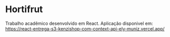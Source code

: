 # Hortifrut
Trabalho acadêmico desenvolvido em React.
Aplicação disponivel em: https://react-entrega-s3-kenzishop-com-context-api-ely-muniz.vercel.app/
